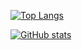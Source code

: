 [![Top Langs](https://github-readme-stats.vercel.app/api/top-langs/?username=tbclinic)](https://github.com/anuraghazra/github-readme-stats)

[![GitHub stats](https://github-readme-stats.vercel.app/api?username=tbclinic)](https://github.com/anuraghazra/github-readme-stats)
